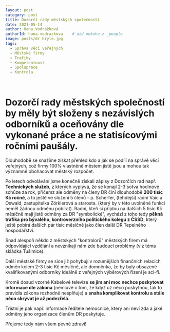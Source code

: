 ```yaml
---
layout: post
category: post
title: Dozorčí rady městských společností   
date: 2021-05-14
author: Hana Vodrážková
authorId: hana.vodrazkova    # uid nekoho z _people
image: posts/dr bryle.jpg
tags:
  - Správa věcí veřejných
  - Městské firmy
  - Trafiky
  - Kompetentnost
  - Spolupráce
  - Kontrola
  
---
```


# Dozorčí rady městských společností by měly být složeny s nezávislých odborníků a oceňovány dle vykonané práce a ne statisícovými ročními paušály.

Dlouhodobě se snažíme získat přehled kdo a jak se podílí na správě věcí veřejných, což firmy 100% vlastněné městem jistě jsou a mohou tak významně obohacovat městský rozpočet.

Po letech odvolávání jsme konečně získali zápisy z Dozorčích rad např. **Technických služeb**, z kterých vyplývá, že se konají 2-3 sotva hodinové schůze za rok, 
přičemz ale odměny na členy DR činí dlouhodobě **200 tisíc Kč ročně**, a to ještě ve složení 5 členů - p. Scherfer, (tehdejší) radní Vaic a Oswald, zastupitelka Zörklerová a starosta.
(který by v této uvolněné funkci neměl žádnou odměnu pobírat). Radní, kteří si přijdou na dalších 5 tisíc Kč měsíčně mají jistě odměny za DR "symbolické", vychází z toho tedy
**pěkná trafika pro bývalého, kontroverzního politického kolegu z ČSSD**, který ještě pobírá dalších pár tisíc měsíčně jako člen další DR Tepelného hospodářství.

Snad alespoň někdo z městských "kontrolorů" městských firem má odpovídající vzdělání a nevznikají nám zde budoucí problémy (viz téma skládka Tušimice).

Další městské firmy se sice již pohybují v rozumějších finančních relacích odměn kolem 2-3 tisíc Kč měsíčně, ale domněnka, že by byly obsazené kvalifikovanými odborníky ideálně z veřejných výběrových řízení je sci-fi.

Kromě dosud vzorné Kabelové televize **se jim ani moc nechce poskytovat informace dle zákona** (nemluvě o tom, že když už něco poskytnou, tak to pravidla zákona rozhodně nesplňuje) a **snaha komplikovat kontrolu a stále něco skrývat je až podezřelá.**

Tristní je pak např. informace ředitele nemocnice, který ani neví zda a jaké odměny jeho organizace členům DR poskytuje.

Přejeme tedy nám všem pevné zdraví!
